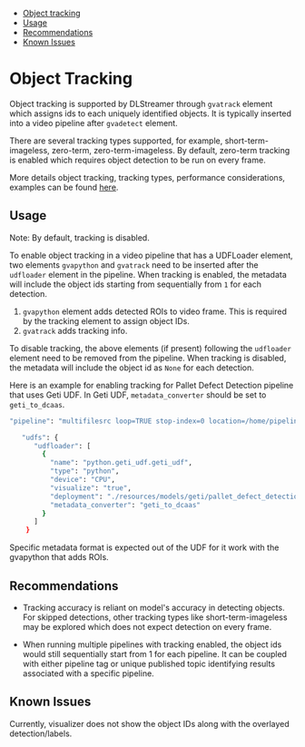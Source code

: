 - [Object tracking](#object-tracking)
- [Usage](#configuration)
- [Recommendations](#recommendations)
- [Known Issues](#known-issues)


# Object Tracking
Object tracking is supported by DLStreamer through `gvatrack` element which assigns ids to each uniquely identified objects. It is typically inserted into a video pipeline after `gvadetect` element. 

There are several tracking types supported, for example, short-term-imageless, zero-term, zero-term-imageless. By default, zero-term tracking is enabled which requires object detection to be run on every frame. 

More details object tracking, tracking types, performance considerations, examples can be found [here](https://dlstreamer.github.io/dev_guide/object_tracking.html).


## Usage

Note: By default, tracking is disabled. 

To enable object tracking in a video pipeline that has a UDFLoader element, two elements `gvapython` and `gvatrack` need to be inserted after the `udfloader` element in the pipeline. When tracking is enabled, the metadata will include the object ids starting from sequentially from `1` for each detection. 

1. `gvapython` element adds detected ROIs to video frame. This is required by the tracking element to assign object IDs. 
2. `gvatrack` adds tracking info.

To disable tracking, the above elements (if present) following the `udfloader` element need to be removed from the pipeline. When tracking is disabled, the metadata will include the object id as `None` for each detection.

Here is an example for enabling tracking for Pallet Defect Detection pipeline that uses Geti UDF. In Geti UDF, `metadata_converter` should be set to `geti_to_dcaas`.
  ```bash
  "pipeline": "multifilesrc loop=TRUE stop-index=0 location=/home/pipeline-server/resources/warehouse.avi name=source ! h264parse ! decodebin ! queue max-size-buffers=10 ! videoconvert ! video/x-raw,format=RGB ! udfloader name=udfloader ! gvapython class=AddDetectionRoi function=process module=/home/pipeline-server/gvapython/detection/add_roi.py name=add_roi ! gvatrack tracking-type=short-term-imageless ! appsink name=destination",
  ```

  ```bash
     "udfs": {
        "udfloader": [
          {
            "name": "python.geti_udf.geti_udf",
            "type": "python",
            "device": "CPU",
            "visualize": "true",
            "deployment": "./resources/models/geti/pallet_defect_detection/deployment",
            "metadata_converter": "geti_to_dcaas"
          }
        ]
      }
  ```

Specific metadata format is expected out of the UDF for it work with the gvapython that adds ROIs.

## Recommendations
- Tracking accuracy is reliant on model's accuracy in detecting objects. For skipped detections, other tracking types like short-term-imageless may be explored which does not expect detection on every frame. 

- When running multiple pipelines with tracking enabled, the object ids would still sequentially start from 1 for each pipeline. It can be coupled with either pipeline tag or unique published topic identifying results associated with a specific pipeline. 

## Known Issues
Currently, visualizer does not show the object IDs along with the overlayed detection/labels.

